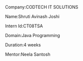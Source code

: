 Company:CODTECH IT SOLUTIONS

Name:Shruti Avinash Joshi

Intern Id:CT08TSA

Domain:Java Programming

Duration:4 weeks

Mentor:Neela Santosh
